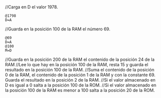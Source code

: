 //Carga en D el valor 1978.
```
@1798
D=A
```
//Guarda en la posición 100 de la RAM el número 69.
```
@69
D=A
@100
M=D
```
//Guarda en la posición 200 de la RAM el contenido de la posición 24 de la RAM
//Lee lo que hay en la posición 100 de la RAM, resta 15 y guarda el resultado en la posición 100 de la RAM.
//Suma el contenido de la posición 0 de la RAM, el contenido de la posición 1 de la RAM y con la constante 69. Guarda el resultado en la posición 2 de la RAM.
//Si el valor almacenado en D es igual a 0 salta a la posición 100 de la ROM.
//Si el valor almacenado en la posición 100 de la RAM es menor a 100 salta a la posición 20 de la ROM.